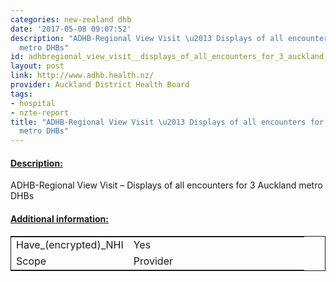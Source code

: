 ```yaml
---
categories: new-zealand dhb
date: '2017-05-08 09:07:52'
description: "ADHB-Regional View Visit \u2013 Displays of all encounters for 3 Auckland
  metro DHBs"
id: adhbregional_view_visit__displays_of_all_encounters_for_3_auckland_metro_dhbs
layout: post
link: http://www.adhb.health.nz/
provider: Auckland District Health Board
tags:
- hospital
- nzte-report
title: "ADHB-Regional View Visit \u2013 Displays of all encounters for 3 Auckland
  metro DHBs"
---
```



 <h4> <u>Description:</u> </h4>
ADHB-Regional View Visit – Displays of all encounters for 3 Auckland metro DHBs
 <h4> <u>Additional information:</u> </h4>
 <table style="border: 1px solid">
 <tr> <td width="40%">Have_(encrypted)_NHI</td> <td>Yes</td> </tr>
 <tr> <td width="40%">Scope</td> <td>Provider</td> </tr>
 </table>